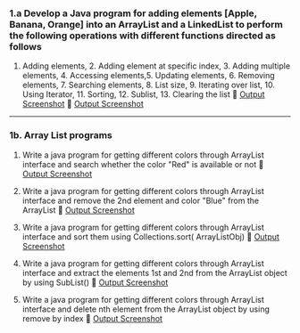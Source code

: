 ### 1.a  Develop a Java program for adding elements   \[Apple, Banana, Orange] into an ArrayList and a  LinkedList  to  perform the   following  operations  with  different  functions  directed  as follows

1. Adding elements,   2. Adding element at specific index, 3. Adding multiple elements, 4. Accessing elements,5. Updating elements, 6. Removing elements,  7. Searching elements,  8. List size, 9. Iterating over list, 10. Using Iterator,  11. Sorting, 12. Sublist,
   13. Clearing the list
🔗 [Output Screenshot](http://github.com/SurajKulal1/AdvancedJava/blob/main/Exp1-ListInterface/Screenshot%202025-05-20%20143610.png)
🔗 [Output Screenshot](https://github.com/SurajKulal1/AdvancedJava/blob/main/Exp1-ListInterface/Screenshot%202025-05-20%20143624.png)

--------------

### 1b.  Array List programs

1. Write a java program for getting different colors through ArrayList interface and search whether the color "Red" is available or not
🔗 [Output Screenshot](https://github.com/SurajKulal1/AdvancedJava/blob/main/Exp1-ListInterface/Screenshot%202025-05-20%20145235.png)

2. Write a java program for getting different colors through ArrayList interface and remove the 2nd element and color "Blue" from the ArrayList
   🔗 [Output Screenshot](https://github.com/SurajKulal1/AdvancedJava/blob/main/Exp1-ListInterface/Screenshot%202025-05-21%20003158.png)

3. Write a java program for getting different colors through ArrayList interface and  sort them using Collections.sort( ArrayListObj)
   🔗 [Output Screenshot](https://github.com/SurajKulal1/AdvancedJava/blob/main/Exp1-ListInterface/Screenshot%202025-05-21%20004927.png)

4. Write a java program for getting different colors through ArrayList interface and extract the elements 1st and 2nd from the ArrayList object  by  using SubList()
   🔗 [Output Screenshot](https://github.com/SurajKulal1/AdvancedJava/blob/main/Exp1-ListInterface/Screenshot%202025-05-21%20204719.png)

5. Write a java program for getting different colors through ArrayList interface and delete nth  element from the ArrayList object  by  using remove by index
   🔗 [Output Screenshot](https://github.com/SurajKulal1/AdvancedJava/blob/main/Exp1-ListInterface/Screenshot%202025-05-21%20205624.png)

